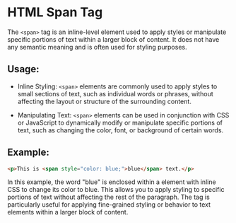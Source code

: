 # HTML Span Tag

The `<span>` tag is an inline-level element used to apply styles or manipulate specific portions of text within a larger block of content. It does not have any semantic meaning and is often used for styling purposes.

## Usage:

- Inline Styling: `<span>` elements are commonly used to apply styles to small sections of text, such as individual words or phrases, without affecting the layout or structure of the surrounding content.

- Manipulating Text: `<span>` elements can be used in conjunction with CSS or JavaScript to dynamically modify or manipulate specific portions of text, such as changing the color, font, or background of certain words.

## Example:

```html
<p>This is <span style="color: blue;">blue</span> text.</p>
```
In this example, the word "blue" is enclosed within a <span> element with inline CSS to change its color to blue. This allows you to apply styling to specific portions of text without affecting 
the rest of the paragraph. The <span> tag is particularly useful for applying fine-grained styling or behavior to text elements within a larger block of content.
